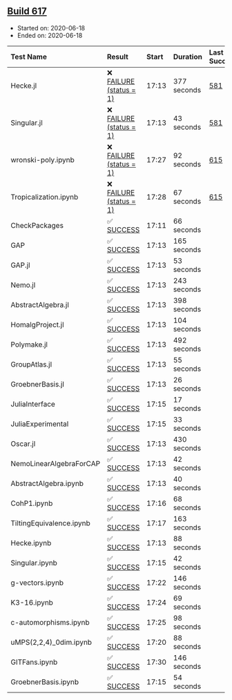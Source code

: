 ## [Build 617](https://oscarci.mathematik.uni-kl.de/job/oscar-julia-1.4/617/)

* Started on: 2020-06-18
* Ended on: 2020-06-18

| Test Name    | Result | Start | Duration | Last Success | First Failure |
|:-------------|:-------|:------|:---------|:-------------|:--------------|
| Hecke.jl | ❌ [FAILURE (status = 1)](https://oscarci.mathematik.uni-kl.de/job/oscar-julia-1.4/617/artifact/logs/build-617/Hecke.jl.log) | 17:13 | 377 seconds | [581](https://oscarci.mathematik.uni-kl.de/job/oscar-julia-1.4/581/) | [582](https://oscarci.mathematik.uni-kl.de/job/oscar-julia-1.4/582/) |
| Singular.jl | ❌ [FAILURE (status = 1)](https://oscarci.mathematik.uni-kl.de/job/oscar-julia-1.4/617/artifact/logs/build-617/Singular.jl.log) | 17:13 | 43 seconds | [581](https://oscarci.mathematik.uni-kl.de/job/oscar-julia-1.4/581/) | [582](https://oscarci.mathematik.uni-kl.de/job/oscar-julia-1.4/582/) |
| wronski-poly.ipynb | ❌ [FAILURE (status = 1)](https://oscarci.mathematik.uni-kl.de/job/oscar-julia-1.4/617/artifact/logs/build-617/wronski-poly.ipynb.log) | 17:27 | 92 seconds | [615](https://oscarci.mathematik.uni-kl.de/job/oscar-julia-1.4/615/) | [616](https://oscarci.mathematik.uni-kl.de/job/oscar-julia-1.4/616/) |
| Tropicalization.ipynb | ❌ [FAILURE (status = 1)](https://oscarci.mathematik.uni-kl.de/job/oscar-julia-1.4/617/artifact/logs/build-617/Tropicalization.ipynb.log) | 17:28 | 67 seconds | [615](https://oscarci.mathematik.uni-kl.de/job/oscar-julia-1.4/615/) | [616](https://oscarci.mathematik.uni-kl.de/job/oscar-julia-1.4/616/) |
| CheckPackages | ✅ [SUCCESS](https://oscarci.mathematik.uni-kl.de/job/oscar-julia-1.4/617/artifact/logs/build-617/CheckPackages.log) | 17:11 | 66 seconds |  |  |
| GAP | ✅ [SUCCESS](https://oscarci.mathematik.uni-kl.de/job/oscar-julia-1.4/617/artifact/logs/build-617/GAP.log) | 17:13 | 165 seconds |  |  |
| GAP.jl | ✅ [SUCCESS](https://oscarci.mathematik.uni-kl.de/job/oscar-julia-1.4/617/artifact/logs/build-617/GAP.jl.log) | 17:13 | 53 seconds |  |  |
| Nemo.jl | ✅ [SUCCESS](https://oscarci.mathematik.uni-kl.de/job/oscar-julia-1.4/617/artifact/logs/build-617/Nemo.jl.log) | 17:13 | 243 seconds |  |  |
| AbstractAlgebra.jl | ✅ [SUCCESS](https://oscarci.mathematik.uni-kl.de/job/oscar-julia-1.4/617/artifact/logs/build-617/AbstractAlgebra.jl.log) | 17:13 | 398 seconds |  |  |
| HomalgProject.jl | ✅ [SUCCESS](https://oscarci.mathematik.uni-kl.de/job/oscar-julia-1.4/617/artifact/logs/build-617/HomalgProject.jl.log) | 17:13 | 104 seconds |  |  |
| Polymake.jl | ✅ [SUCCESS](https://oscarci.mathematik.uni-kl.de/job/oscar-julia-1.4/617/artifact/logs/build-617/Polymake.jl.log) | 17:13 | 492 seconds |  |  |
| GroupAtlas.jl | ✅ [SUCCESS](https://oscarci.mathematik.uni-kl.de/job/oscar-julia-1.4/617/artifact/logs/build-617/GroupAtlas.jl.log) | 17:13 | 55 seconds |  |  |
| GroebnerBasis.jl | ✅ [SUCCESS](https://oscarci.mathematik.uni-kl.de/job/oscar-julia-1.4/617/artifact/logs/build-617/GroebnerBasis.jl.log) | 17:13 | 26 seconds |  |  |
| JuliaInterface | ✅ [SUCCESS](https://oscarci.mathematik.uni-kl.de/job/oscar-julia-1.4/617/artifact/logs/build-617/JuliaInterface.log) | 17:15 | 17 seconds |  |  |
| JuliaExperimental | ✅ [SUCCESS](https://oscarci.mathematik.uni-kl.de/job/oscar-julia-1.4/617/artifact/logs/build-617/JuliaExperimental.log) | 17:15 | 33 seconds |  |  |
| Oscar.jl | ✅ [SUCCESS](https://oscarci.mathematik.uni-kl.de/job/oscar-julia-1.4/617/artifact/logs/build-617/Oscar.jl.log) | 17:13 | 430 seconds |  |  |
| NemoLinearAlgebraForCAP | ✅ [SUCCESS](https://oscarci.mathematik.uni-kl.de/job/oscar-julia-1.4/617/artifact/logs/build-617/NemoLinearAlgebraForCAP.log) | 17:13 | 42 seconds |  |  |
| AbstractAlgebra.ipynb | ✅ [SUCCESS](https://oscarci.mathematik.uni-kl.de/job/oscar-julia-1.4/617/artifact/logs/build-617/AbstractAlgebra.ipynb.log) | 17:13 | 40 seconds |  |  |
| CohP1.ipynb | ✅ [SUCCESS](https://oscarci.mathematik.uni-kl.de/job/oscar-julia-1.4/617/artifact/logs/build-617/CohP1.ipynb.log) | 17:16 | 68 seconds |  |  |
| TiltingEquivalence.ipynb | ✅ [SUCCESS](https://oscarci.mathematik.uni-kl.de/job/oscar-julia-1.4/617/artifact/logs/build-617/TiltingEquivalence.ipynb.log) | 17:17 | 163 seconds |  |  |
| Hecke.ipynb | ✅ [SUCCESS](https://oscarci.mathematik.uni-kl.de/job/oscar-julia-1.4/617/artifact/logs/build-617/Hecke.ipynb.log) | 17:13 | 88 seconds |  |  |
| Singular.ipynb | ✅ [SUCCESS](https://oscarci.mathematik.uni-kl.de/job/oscar-julia-1.4/617/artifact/logs/build-617/Singular.ipynb.log) | 17:15 | 42 seconds |  |  |
| g-vectors.ipynb | ✅ [SUCCESS](https://oscarci.mathematik.uni-kl.de/job/oscar-julia-1.4/617/artifact/logs/build-617/g-vectors.ipynb.log) | 17:22 | 146 seconds |  |  |
| K3-16.ipynb | ✅ [SUCCESS](https://oscarci.mathematik.uni-kl.de/job/oscar-julia-1.4/617/artifact/logs/build-617/K3-16.ipynb.log) | 17:24 | 69 seconds |  |  |
| c-automorphisms.ipynb | ✅ [SUCCESS](https://oscarci.mathematik.uni-kl.de/job/oscar-julia-1.4/617/artifact/logs/build-617/c-automorphisms.ipynb.log) | 17:25 | 98 seconds |  |  |
| uMPS(2,2,4)_0dim.ipynb | ✅ [SUCCESS](https://oscarci.mathematik.uni-kl.de/job/oscar-julia-1.4/617/artifact/logs/build-617/uMPS-2-2-4-_0dim.ipynb.log) | 17:20 | 88 seconds |  |  |
| GITFans.ipynb | ✅ [SUCCESS](https://oscarci.mathematik.uni-kl.de/job/oscar-julia-1.4/617/artifact/logs/build-617/GITFans.ipynb.log) | 17:30 | 146 seconds |  |  |
| GroebnerBasis.ipynb | ✅ [SUCCESS](https://oscarci.mathematik.uni-kl.de/job/oscar-julia-1.4/617/artifact/logs/build-617/GroebnerBasis.ipynb.log) | 17:15 | 54 seconds |  |  |
